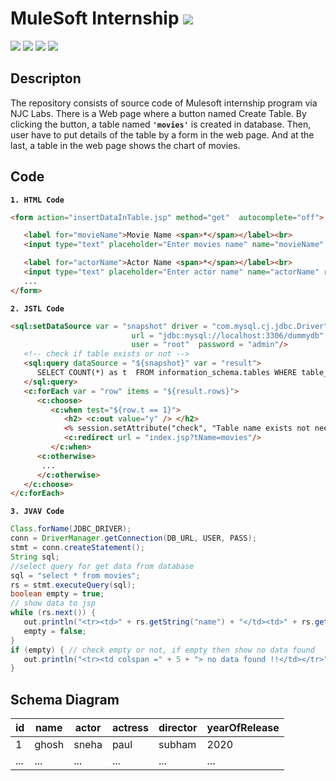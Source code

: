 # MuleSoft Internship <img src="https://img.shields.io/badge/assesment-completed-brightgreen">

<img src="https://img.shields.io/badge/Java-v1.8-brightgreen"> <img src="https://img.shields.io/badge/MySQL-v5.7.26-brightgreen"> <img src="https://img.shields.io/badge/Apache Tomcat-v8.0.32-brightgreen"> <img src="https://img.shields.io/badge/NetBeans-brightgreen">

Descripton
----------

The repository consists of source code of Mulesoft internship program via NJC Labs. There is a Web page where a button named Create Table. By clicking the button, a table named __`'movies'`__ is created in database. Then, user have to put details of the table by a form in the web page. And at  the last, a table in the web page shows the chart of movies.

Code
---

__`1. HTML Code`__

```html
<form action="insertDataInTable.jsp" method="get"  autocomplete="off">

   <label for="movieName">Movie Name <span>*</span></label><br>
   <input type="text" placeholder="Enter movies name" name="movieName" required=""><br><br>

   <label for="actorName">Actor Name <span>*</span></label><br>
   <input type="text" placeholder="Enter actor name" name="actorName" required=""><br><br>
   ...
</form>  
```

__`2. JSTL Code`__

```html
<sql:setDataSource var = "snapshot" driver = "com.mysql.cj.jdbc.Driver"
                           url = "jdbc:mysql://localhost:3306/dummydb"
                           user = "root"  password = "admin"/>
   <!-- check if table exists or not -->
   <sql:query dataSource = "${snapshot}" var = "result">
      SELECT COUNT(*) as t  FROM information_schema.tables WHERE table_schema = 'njcLabDb' AND table_name = '<%= tableName%>';
   </sql:query>
   <c:forEach var = "row" items = "${result.rows}">      
      <c:choose>
         <c:when test="${row.t == 1}">                       
            <h2> <c:out value="y" /> </h2>
            <% session.setAttribute("check", "Table name exists not need to create !!");%>
            <c:redirect url = "index.jsp?tName=movies"/>                    
         </c:when>
      <c:otherwise>
       ...
      </c:otherwise>
   </c:choose>
</c:forEach>
```

__`3. JVAV Code`__

```java
Class.forName(JDBC_DRIVER);
conn = DriverManager.getConnection(DB_URL, USER, PASS);
stmt = conn.createStatement();
String sql;
//select query for get data from database
sql = "select * from movies";
rs = stmt.executeQuery(sql);
boolean empty = true;
// show data to jsp
while (rs.next()) {
   out.println("<tr><td>" + rs.getString("name") + "</td><td>" + rs.getString("actor") + "</td><td>" + rs.getString("actress") + "</td><td>" + rs.getString("director") + "</td>   <td>" + rs.getString("yearOfRelease") + "</td></tr>");
   empty = false;
}
if (empty) { // check empty or not, if empty then show no data found
   out.println("<tr><td colspan =" + 5 + "> no data found !!</td></tr>");
}
```

Schema Diagram
--------------

| id | name | actor | actress | director | yearOfRelease |
|----|------|-------|---------|----------|---------------|
| 1 | ghosh | sneha | paul | subham | 2020 |
|...|...|...|...|...|...|
